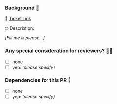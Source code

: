 ### Background 📜

🔗 [Ticket Link]()

🤓 Description:

*[Fill me in please...]*

### Any special consideration for reviewers? ☝🏻️
- [ ] none
- [ ] yep: *(please specify)*

### Dependencies for this PR 🤝
- [ ] none
- [ ] yep: *(please specify)*
